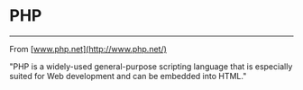 # PHP

---

From [www.php.net](http://www.php.net/)

"PHP is a widely-used general-purpose scripting language that is especially suited for Web development and can be embedded into HTML."
